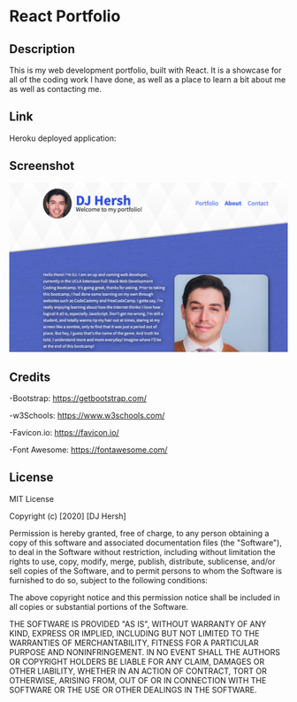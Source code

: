 # React Portfolio

## Description

This is my web development portfolio, built with React. It is a showcase for all of the coding work I have done, as well as a place to learn a bit about me as well as contacting me.

## Link

Heroku deployed application:


## Screenshot

![page](img/page.png)

## Credits

-Bootstrap: https://getbootstrap.com/

-w3Schools: https://www.w3schools.com/

-Favicon.io: https://favicon.io/

-Font Awesome: https://fontawesome.com/

## License

MIT License

Copyright (c) [2020] [DJ Hersh]

Permission is hereby granted, free of charge, to any person obtaining a copy
of this software and associated documentation files (the "Software"), to deal
in the Software without restriction, including without limitation the rights
to use, copy, modify, merge, publish, distribute, sublicense, and/or sell
copies of the Software, and to permit persons to whom the Software is
furnished to do so, subject to the following conditions:

The above copyright notice and this permission notice shall be included in all
copies or substantial portions of the Software.

THE SOFTWARE IS PROVIDED "AS IS", WITHOUT WARRANTY OF ANY KIND, EXPRESS OR
IMPLIED, INCLUDING BUT NOT LIMITED TO THE WARRANTIES OF MERCHANTABILITY,
FITNESS FOR A PARTICULAR PURPOSE AND NONINFRINGEMENT. IN NO EVENT SHALL THE
AUTHORS OR COPYRIGHT HOLDERS BE LIABLE FOR ANY CLAIM, DAMAGES OR OTHER
LIABILITY, WHETHER IN AN ACTION OF CONTRACT, TORT OR OTHERWISE, ARISING FROM,
OUT OF OR IN CONNECTION WITH THE SOFTWARE OR THE USE OR OTHER DEALINGS IN THE
SOFTWARE.